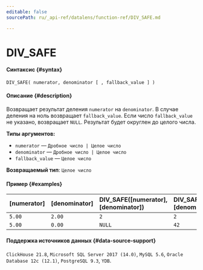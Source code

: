 ```yaml
---
editable: false
sourcePath: ru/_api-ref/datalens/function-ref/DIV_SAFE.md

---
```


# DIV_SAFE



#### Синтаксис {#syntax}


```
DIV_SAFE( numerator, denominator [ , fallback_value ] )
```

#### Описание {#description}
Возвращает результат деления `numerator` на `denominator`. В случае деления на ноль возвращает `fallback_value`. Если число `fallback_value` не указано, возвращает `NULL`.
Результат будет округлен до целого числа.

**Типы аргументов:**
- `numerator` — `Дробное число | Целое число`
- `denominator` — `Дробное число | Целое число`
- `fallback_value` — `Целое число`


**Возвращаемый тип**: `Целое число`

#### Пример {#examples}



| **[numerator]**   | **[denominator]**   | **DIV_SAFE([numerator], [denominator])**   | **DIV_SAFE([numerator], [denominator], 42)**   |
|:------------------|:--------------------|:-------------------------------------------|:-----------------------------------------------|
| `5.00`            | `2.00`              | `2`                                        | `2`                                            |
| `5.00`            | `0.00`              | `NULL`                                     | `42`                                           |




#### Поддержка источников данных {#data-source-support}

`ClickHouse 21.8`, `Microsoft SQL Server 2017 (14.0)`, `MySQL 5.6`, `Oracle Database 12c (12.1)`, `PostgreSQL 9.3`, `YDB`.
